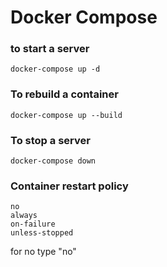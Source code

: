 # Docker Compose

### to start a server

`docker-compose up -d`

### To rebuild a container

`docker-compose up --build`

### To stop a server

`docker-compose down`

### Container restart policy

```
no
always
on-failure
unless-stopped
```

for no type "no"
